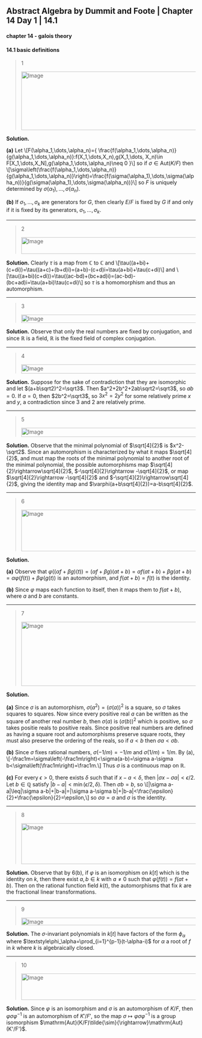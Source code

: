 ## Abstract Algebra by Dummit and Foote | Chapter 14 Day 1 | 14.1

#### chapter 14 - galois theory
#### 14.1 basic definitions
> 1
> 
> <img width="720" height="155" alt="Image" src="https://github.com/user-attachments/assets/44a5fba7-7cdb-4ef1-acdc-4f6c4ba98e0a" />

**Solution.**

**(a)** Let
\\[F(\alpha_1,\dots,\alpha_n)=\{
\frac{f(\alpha_1,\dots,\alpha_n)}{g(\alpha_1,\dots,\alpha_n)}:f(X_1,\dots,X_n),g(X_1,\dots, X_n)\in F[X_1,\dots,X_N],g(\alpha_1,\dots,\alpha_n)\neq 0
\}\\]
so if $\sigma\in\mathrm{Aut}(K/F)$ then
\\[\sigma\left(\frac{f(\alpha_1,\dots,\alpha_n)}{g(\alpha_1,\dots,\alpha_n)}\right)=\frac{f(\sigma(\alpha_1),\dots,\sigma(\alpha_n))}{g(\sigma(\alpha_1),\dots,\sigma(\alpha_n))}\\]
so $F$ is uniquely determined by $\sigma(\alpha_1),\dots,\sigma(\alpha_n)$.

**(b)** If $\sigma_1,\dots,\sigma_k$ are generators for $G$, then clearly $E/F$ is fixed by $G$ if and only if it is fixed by its generators, $\sigma_1,\dots,\sigma_k$.

---

> 2
> 
> <img width="721" height="44" alt="Image" src="https://github.com/user-attachments/assets/8172bb9b-98fc-4c83-826c-f0ddb8c707ad" />

**Solution.** Clearly $\tau$ is a map from $\mathbb C$ to $\mathbb C$ and
\\[\tau((a+bi)+(c+di))=\tau((a+c)+(b+d)i)=(a+b)-(c+d)i=\tau(a+bi)+\tau(c+di)\\]
and
\\[\tau((a+bi)(c+di))=\tau((ac-bd)+(bc+ad)i)=(ac-bd)-(bc+ad)i=\tau(a+bi)\tau(c+di)\\]
so $\tau$ is a homomorphism and thus an automorphism.

---

> 3
> 
> <img width="721" height="22" alt="Image" src="https://github.com/user-attachments/assets/71e3b5d8-5b03-406a-99f0-2070035bf865" />

**Solution.** Observe that only the real numbers are fixed by conjugation, and since $\mathbb R$ is a field, $\mathbb R$ is the fixed field of complex conjugation.

---

> 4
> 
> <img width="720" height="24" alt="Image" src="https://github.com/user-attachments/assets/88120a50-b0fe-48ac-a1ef-d1b349c414d0" />

**Solution.** Suppose for the sake of contradiction that they are isomorphic and let $(a+b\sqrt2)^2=\sqrt3$. Then $a^2+2b^2+2ab\sqrt2=\sqrt3$, so $ab=0$. If $a=0$, then $2b^2=\sqrt3$, so $3x^2=2y^2$ for some relatively prime $x$ and $y$, a contradiction since 3 and 2 are relatively prime.

---

> 5
> 
> <img width="720" height="24" alt="Image" src="https://github.com/user-attachments/assets/60e8bee4-3a18-4474-ac63-57f5949fadf5" />

**Solution.** Observe that the minimal polynomial of $\sqrt[4]{2}$ is $x^2-\sqrt2$. Since an automorphism is characterized by what it maps $\sqrt[4]{2}$, and must map the roots of the minimal polynomial to another root of the minimal polynomial, the possible automorphisms map $\sqrt[4]{2}\rightarrow\sqrt[4]{2}$, $-\sqrt[4]{2}\rightarrow -\sqrt[4]{2}$, or map $\sqrt[4]{2}\rightarrow -\sqrt[4]{2}$ and $-\sqrt[4]{2}\rightarrow\sqrt[4]{2}$, giving the identity map and $\varphi(a+b\sqrt[4]{2})=a-b\sqrt[4]{2}$.

---

> 6
> 
> <img width="722" height="110" alt="Image" src="https://github.com/user-attachments/assets/8844edda-2064-4af1-9762-d0440ddbbd97" />

**Solution.**

**(a)** Observe that $\varphi((\alpha f+\beta g)(t))=(\alpha f+\beta g)(at+b)=\alpha f(at+b)+\beta g(at+b)=\alpha\varphi(f(t))+\beta\varphi(g(t))$ is an automorphism, and $f(at+b)=f(t)$ is the identity.

**(b)** Since $\varphi$ maps each function to itself, then it maps them to $f(at+b)$, where $a$ and $b$ are constants.

---

> 7
> 
> <img width="722" height="170" alt="Image" src="https://github.com/user-attachments/assets/f1cfd115-07f1-4bb5-b46b-0d6ee3e10bb8" />

**Solution.**

**(a)** Since $\sigma$ is an automorphism, $\sigma(a^2)=(\sigma(a))^2$ is a square, so $\sigma$ takes squares to squares. Now since every positive real $a$ can be written as the square of another real number $b$, then $\sigma(a)$ is $(\sigma(b))^2$ which is positive, so $\sigma$ takes positie reals to positive reals. Since positive real numbers are defined as having a square root and automorphisms preserve square roots, they must also preserve the ordering of the reals, so if $a<b$ then $\sigma a<\sigma b$.

**(b)** Since $\sigma$ fixes rational numbers, $\sigma(-1/m)=-1/m$ and $\sigma(1/m)=1/m$. By (a),
\\[-\frac1m=\sigma\left(-\frac1m\right)<\sigma(a-b)=\sigma a-\sigma b<\sigma\left(\frac1m\right)=\frac1m.\\]
Thus $\sigma$ is a continuous map on $\mathbb R$.

**(c)** For every $\epsilon>0$, there exists $\delta$ such that if $x-a<\delta$, then $|\sigma x-\sigma a|<\epsilon/2$. Let $b\in\mathbb Q$ satisfy $|b-a|<\min(\epsilon/2,\delta)$. Then $\sigma b=b$, so
\\[|\sigma a-a|\leq|\sigma a-b|+|b-a|=|\sigma a-\sigma b|+|b-a|<\frac{\epsilon}{2}+\frac{\epsilon}{2}=\epsilon,\\]
so $\sigma a=a$ and $\sigma$ is the identity.

---

> 8
>
> <img width="724" height="108" alt="Image" src="https://github.com/user-attachments/assets/6a7d79ed-ce8a-4164-9777-966af9ab0024" />

**Solution.** Observe that by 6(b), if $\varphi$ is an isomorphism on $k[t]$ which is the identity on $k$, then there exist $a,b\in k$ with $a\neq 0$ such that $\varphi(f(t))=f(at+b)$. Then on the rational function field $k(t)$, the automorphisms that fix $k$ are the fractional linear transformations.

---

> 9
>
> <img width="722" height="20" alt="Image" src="https://github.com/user-attachments/assets/c41707cf-b0cb-4ab3-a726-85313bea30af" />

**Solution.** The $\sigma$-invariant polynomials in $k[t]$ have factors of the form $\phi_\alpha$ where $\textstyle\phi_\alpha=\prod_{i=1}^{p-1}(t-\alpha-i)$ for $\alpha$ a root of $f$ in $k$ where $k$ is algebraically closed.

---

> 10
>
> <img width="723" height="70" alt="Image" src="https://github.com/user-attachments/assets/d2ffd047-a16f-4a66-9a3e-d5f9f1e6d89b" />

**Solution.** Since $\varphi$ is an isomorphism and $\sigma$ is an automorphism of $K/F$, then $\varphi\sigma\varphi^{-1}$ is an automorphism of $K'/F'$, so the map $\sigma\mapsto\varphi\sigma\varphi^{-1}$ is a group isomorphism $\mathrm{Aut}(K/F)\tilde{\sim}{\rightarrow}\mathrm{Aut}(K'/F')$.
